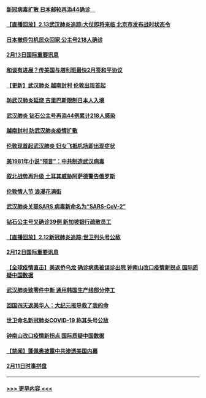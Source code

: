 #### [新冠病毒扩散 日本邮轮再添44确诊　](../pages/prog202/a102776518.md?t=02140311) 
#### [【直播回放】2.13武汉肺炎追踪:大仗即将来临 北京市发布战时状态令](../pages/prog202/a102776399.md?t=02140311) 
#### [日本撤侨包机民众回家 公主号218人确诊](../pages/prog202/a102776346.md?t=02140311) 
#### [2月13日国际重要讯息](../pages/prog202/a102776339.md?t=02140311) 
#### [和谈有进展？传美国与塔利班最快2月签和平协议](../pages/prog202/a102776291.md?t=02140311) 
#### [【更新】武汉肺炎 越南封村 伦敦出现首起](../pages/prog202/a102770740.md?t=02140311) 
#### [防武汉肺炎延烧 吉里巴斯限制日本人入境](../pages/prog202/a102776276.md?t=02140311) 
#### [武汉肺炎 钻石公主号再添44例累计218人感染](../pages/prog202/a102776089.md?t=02140311) 
#### [越南封村 防武汉肺炎疫情扩散](../pages/prog202/a102776214.md?t=02140311) 
#### [伦敦现首起武汉肺炎 妇女飞抵机场即出现症状](../pages/prog202/a102776031.md?t=02140311) 
#### [美1981年小说“预言”：中共制造武汉病毒](../pages/prog202/a102775980.md?t=02140311) 
#### [叙北战势再升级 土耳其威胁阿萨德警告俄罗斯](../pages/prog202/a102775904.md?t=02140311) 
#### [伦敦情人节 浪漫花满街](../pages/prog202/a102775786.md?t=02140311) 
#### [武汉肺炎关联SARS 病毒新命名为“SARS-CoV-2”](../pages/prog202/a102775719.md?t=02140311) 
#### [钻石公主号又确诊39例 新加坡银行疏散员工](../pages/prog202/a102775691.md?t=02140311) 
#### [【直播回放】2.12新冠肺炎追踪:世卫列头号公敌](../pages/prog202/a102775541.md?t=02140311) 
#### [2月12日国际重要讯息](../pages/prog202/a102775437.md?t=02140311) 
#### [【全球疫情直击】美返侨乌龙 确诊病患被误诊出院 钟南山改口疫情新拐点 国际质疑中国数据](../pages/prog202/a102775378.md?t=02140311) 
#### [武汉肺炎致零件中断 通用韩国生产线部分停工](../pages/prog202/a102775365.md?t=02140311) 
#### [回国四天返美华人：大纪元报导救了我的命](../pages/prog202/a102775342.md?t=02140311) 
#### [世卫命名新冠肺炎COVID-19 称其头号公敌](../pages/prog202/a102775196.md?t=02140311) 
#### [钟南山改口疫情新拐点 国际质疑中国数据](../pages/prog202/a102775178.md?t=02140311) 
#### [【禁闻】蓬佩奥披露中共渗透美国内幕](../pages/prog202/a102775129.md?t=02140311) 
#### [2月11日时事拼盘](../pages/prog202/a102775140.md?t=02140311) 

----
#### [ >>> 更早内容 <<< ](../indexes/prog202-earlier.md)
